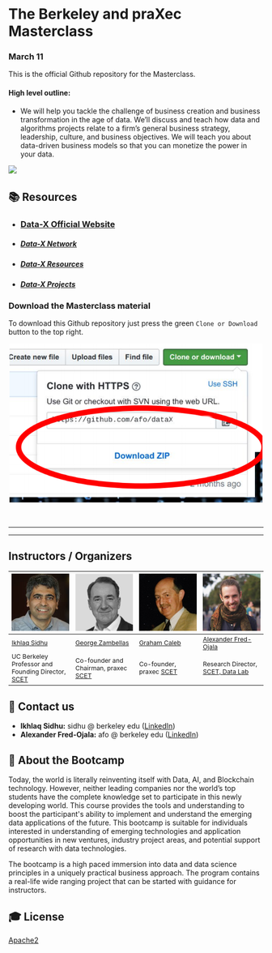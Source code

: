The Berkeley and praXec Masterclass
=======================

### March 11

This is the official Github repository for the Masterclass.

#### High level outline:
* We will help you tackle the challenge of business creation and business transformation in the age of data. We’ll discuss and teach how data and algorithms projects relate to a firm’s general business strategy, leadership, culture, and business objectives. We will teach you about data-driven business models so that you can monetize the power in your data.

<a href='https://data-x.blog'>
<img src='https://img.shields.io/badge/Data--X-Berkeley-yellow.svg'>
</a>


## 📚 Resources

* ### [Data-X Official Website](https://data-x.blog/)
* ##### [Data-X Network](https://data-x.blog/advisors/)
* ##### [Data-X Resources](https://data-x.blog/resources/)
* ##### [Data-X Projects](https://data-x.blog/projects/)


### Download the Masterclass material

To download this Github repository just press the green `Clone or Download` button to the top right.

<p align='center'>
   <img src="./imgs/zip.png" alt="download" width='500px'>
</p>
<br>





___

<!---## 📝 Masterclass Schedule

<p align='center'>
   <img src="./imgs/sched.png" alt="download" width='900px'>
</p>
<br>--->

---

## Instructors / Organizers

<table style="table-layout: fixed; font-size: 88%;">
  <thead>
    <tr>
      <th style="width: 20%;"><img src="imgs/ikhlaq.jpeg" alt="Ikhlaq Sidhu" width=200px></th>
      <th style="width: 20%;"><img src="imgs/george.jpeg" alt="George" width=200px></th>
      <th style="width: 20%;"><img src="imgs/graham.jpeg" alt="Graham" width=200px></th>
      <th style="width: 20%;"><img src="imgs/alex.jpg" alt="Alexander Fred-Ojala" width=200px></th>
    </tr>
  </thead>
  <tbody>
    <tr>
      <td><a href="https://www.linkedin.com/in/sidhu/">Ikhlaq Sidhu</a></td>
      <td><a href="https://www.linkedin.com/in/sir-george-zambellas-dsc-fraes-57930711a/">George Zambellas</a></td>
      <td><a href="https://www.linkedin.com/in/graham-caleb-78282a5b/">Graham Caleb</a></td>
      <td><a href="https://www.linkedin.com/in/alexanderfo">Alexander Fred-Ojala</a></td>
    </tr>
    <tr>
      <td>UC Berkeley Professor and Founding Director, <a href="https://scet.berkeley.edu/">SCET</a></td>
      <td>Co-founder and Chairman, praxec <a href="https://www.praxec.com/">SCET</a></td>
      <td>Co-founder, praxec <a href="https://www.praxec.com/">SCET</a></td>
      <td>Research Director, <a href="http://scet.berkeley.edu/data-lab">SCET, Data Lab</a></td>
    </tr>
  </tbody>
</table>




## 📧 Contact us

- **Ikhlaq Sidhu:** sidhu @ berkeley edu ([LinkedIn](https://www.linkedin.com/in/ikhlaq/))
- **Alexander Fred-Ojala:** afo @ berkeley edu ([LinkedIn](https://www.linkedin.com/in/alexanderfo/))

## 📁 About the Bootcamp

Today, the world is literally reinventing itself with Data, AI, and Blockchain technology.  However, neither leading companies nor the world’s top students have the complete knowledge set to participate in this newly developing world.  This course provides the tools and understanding to boost the participant's ability to implement and understand the emerging data applications of the future.  This bootcamp is suitable for individuals interested in understanding of emerging technologies and application opportunities in new ventures, industry project areas, and potential support of research with data technologies.

The bootcamp is a high paced immersion into data and data science principles in a uniquely practical business approach.  The program contains a real-life wide ranging project that can be started with guidance for instructors.

## 🎓 License

[Apache2](https://www.apache.org/licenses/LICENSE-2.0)


